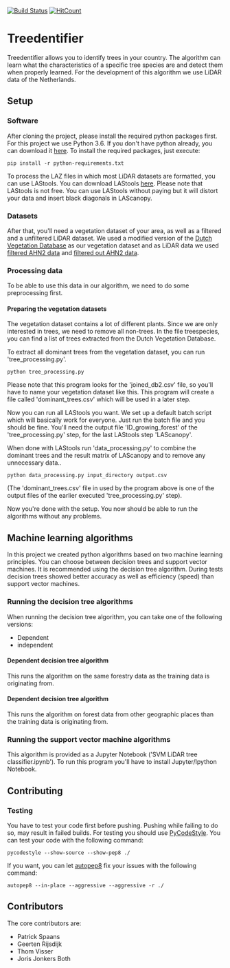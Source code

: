 [![Build Status](https://travis-ci.org/JorisJoBo/treedentifier.svg?branch=master)](https://travis-ci.org/JorisJoBo/treedentifier)
[![HitCount](http://hits.dwyl.io/JorisJoBo/treedentifier.svg)](http://hits.dwyl.io/JorisJoBo/treedentifier)

# Treedentifier
Treedentifier allows you to identify trees in your country. The algorithm can learn
what the characteristics of a specific tree species are and detect them when
properly learned. For the development of this algorithm we use LiDAR data of the Netherlands.

## Setup
### Software
After cloning the project, please install the required python packages first.
For this project we use Python 3.6. If you don't have python already, you can
download it [here](https://www.python.org/downloads/release/python-364/).
To install the required packages, just execute:
```
pip install -r python-requirements.txt
```

To process the LAZ files in which most LiDAR datasets are formatted, you can
use LAStools. You can download LAStools [here](https://rapidlasso.com/lastools/).
Please note that LAStools is not free. You can use LAStools without paying but it will
distort your data and insert black diagonals in LAScanopy.

### Datasets
After that, you'll need a vegetation dataset of your area, as well as a filtered
and a unfiltered LiDAR dataset. We used a modified version of the [Dutch Vegetation Database](https://www.gbif.org/dataset/740df67d-5663-41a2-9d12-33ec33876c47)
as our vegetation dataset and as LiDAR data we used [filtered AHN2 data](http://geodata.nationaalgeoregister.nl/ahn2/atom/ahn2_gefilterd.xml)
and [filtered out AHN2 data](http://geodata.nationaalgeoregister.nl/ahn2/atom/ahn2_uitgefilterd.xml).

### Processing data
To be able to use this data in our algorithm, we need to do some preprocessing first.

#### Preparing the vegetation datasets
The vegetation dataset contains a lot of different plants. Since we are only
interested in trees, we need to remove all non-trees. In the file treespecies,
you can find a list of trees extracted from the Dutch Vegetation Database.

To extract all dominant trees from the vegetation dataset, you can run 'tree_processing.py'.
```
python tree_processing.py
```
Please note that this program looks for the 'joined_db2.csv' file, so you'll have to name your
vegetation dataset like this. This program will create a file called 'dominant_trees.csv' which will be used in a later step.

Now you can run all LAStools you want. We set up a default batch script which will
basically work for everyone. Just run the batch file and you should be fine. You'll need the output file 'ID_growing_forest' of the 'tree_processing.py' step, for the last LAStools step 'LAScanopy'.

When done with LAStools run 'data_processing.py' to combine the dominant trees
and the result matrix of LAScanopy and to remove any unnecessary data..
```
python data_processing.py input_directory output.csv
```
(The 'dominant_trees.csv' file in used by the program above is one of the output files of the earlier executed
'tree_processing.py' step).

Now you're done with the setup. You now should be able to run the algorithms without any problems.

## Machine learning algorithms
In this project we created python algorithms based on two machine learning principles.
You can choose between decision trees and support vector machines. It is recommended using the decision tree algorithm.
During tests decision trees showed better accuracy as well as efficiency (speed) than support vector machines.

### Running the decision tree algorithms
When running the decision tree algorithm, you can take one of the following versions:
- Dependent
- independent

#### Dependent decision tree algorithm
This runs the algorithm on the same forestry data as the training data is originating from.

#### Dependent decision tree algorithm
This runs the algorithm on forest data from other geographic places than the training data is originating from.

### Running the support vector machine algorithms
This algorithm is provided as a Jupyter Notebook ('SVM LiDAR tree classifier.ipynb').
To run this program you'll have to install Jupyter/Ipython Notebook.

## Contributing
### Testing
You have to test your code first before pushing. Pushing while failing to do so, may result in failed builds.
For testing you should use [PyCodeStyle](https://github.com/PyCQA/pycodestyle).
You can test your code with the following command:
```
pycodestyle --show-source --show-pep8 ./
```
If you want, you can let [autopep8](https://github.com/hhatto/autopep8) fix your issues with the following command:
```
autopep8 --in-place --aggressive --aggressive -r ./
```

## Contributors
The core contributors are:
- Patrick Spaans
- Geerten Rijsdijk
- Thom Visser
- Joris Jonkers Both

